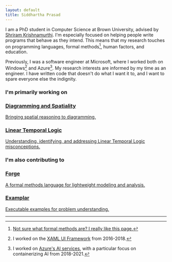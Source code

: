 ```yaml
---
layout: default
title: Siddhartha Prasad
---
```


I am a PhD student in Computer Science at Brown University, advised by [Shriram Krishnamurthi](https://cs.brown.edu/~sk/). I'm especially focused on helping people write programs that behave as they intend. This means that my research touches on programming languages, formal methods[^1], human factors, and education.

Previously, I was a software engineer at Microsoft, where I worked both on Windows[^2] and Azure[^3]. My research interests are informed by my time as an engineer. I have written code that doesn't do what I want it to, and I want to spare everyone else the indignity.


[^1]: [Not sure what formal methods are? I really like this page.](https://shemesh.larc.nasa.gov/fm/fm-what.html)

[^2]: I worked on the [XAML UI Framework](https://github.com/microsoft/microsoft-ui-xaml) from 2016-2018.
[^3]: I worked on [Azure's AI services](https://azure.microsoft.com/en-us/products/ai-services), with a particular focus on containerizing AI from 2018-2021.


### I'm primarily working on

<div class="project-list">

  <a href="/diagramming" class="project-card-link">
    <div class="project-card">
      <h3 class="project-title">Diagramming and Spatiality</h3>
      <p class="project-description">Bringing spatial reasoning to diagramming.</p>
    </div>
  </a>

  <a href="/lineartemporallogic" class="project-card-link">
    <div class="project-card">
      <h3 class="project-title">Linear Temporal Logic</h3>
      <p class="project-description">Understanding, identifying, and addressing Linear Temporal Logic misconceptions.</p>
    </div>
  </a>

</div>



### I'm also contributing to

<div class="project-list">

  <a href="https://forge-fm.org" class="project-card-link">
    <div class="project-card">
      <h3 class="project-title">Forge</h3>
      <p class="project-description">A formal methods language for lightweight modeling and analysis.</p>
    </div>
  </a>

  <a href="https://blog.brownplt.org/2024/01/01/examplar.html" class="project-card-link">
    <div class="project-card">
      <h3 class="project-title">Examplar</h3>
      <p class="project-description">Executable examples for problem understanding.</p>
    </div>
  </a>

</div>


---

